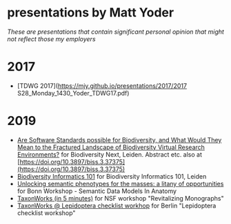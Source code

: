 # presentations by Matt Yoder
_These are presentations that contain significant personal opinion that might not reflect those my employers_

# 2017
* [TDWG 2017](https://mjy.github.io/presentations/2017/2017 S28_Monday_1430_Yoder_TDWG17.pdf) 

# 2019
* [Are Software Standards possible for Biodiversity, and What Would They Mean to the Fractured Landscape of Biodiversity Virtual Research Environments?](https://mjy.github.io/presentations/2019/BiodiversityNext/Yoder_Biodiversity_Next_2019.pdf) for Biodiversity Next, Leiden.  Abstract etc. also at [https://doi.org/10.3897/biss.3.37375](https://doi.org/10.3897/biss.3.37375) 
* [Biodiversity Informatics 101](https://mjy.github.io/presentations/2019/Biodiversity101WorkshopLeiden/index.html) for Biodiversity Informatics 101, Leiden
* [ Unlocking semantic phenotypes for the masses: a litany of opportunities](https://mjy.github.io/presentations/2019/SemanticDataModelsInAnatomy/index.html) for Bonn Workshop - Semantic Data Models In Anatomy 
* [TaxonWorks (in 5 minutes)](https://mjy.github.io/presentations/2019/RevitalizingMonographs/index.html) for NSF workshop "Revitalizing Monographs"
* [TaxonWorks @ Lepidoptera checklist workhop](https://mjy.github.io/presentations/2019/LepIndex/index.html) for Berlin "Lepidoptera checklist workshop"


